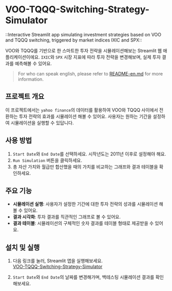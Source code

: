 # VOO-TQQQ-Switching-Strategy-Simulator

::Interactive Streamlit app simulating investment strategies based on VOO and TQQQ switching, triggered by market indices IXIC and SPX::

VOO와 TQQQ를 기반으로 한 스마트한 투자 전략을 시뮬레이션해보는 Streamlit 웹 애플리케이션이에요. `IXIC`와 `SPX` 시장 지표에 따라 투자 전략을 변경해보며, 실제 투자 결과를 예측해볼 수 있어요.

> For who can speak english, please refer to [README-en.md](./README-en.md) for more information.

## 프로젝트 개요

이 프로젝트에서는 `yahoo finance`의 데이터를 활용하여 VOO와 TQQQ 사이에서 전환하는 투자 전략의 효과를 시뮬레이션 해볼 수 있어요. 사용자는 원하는 기간을 설정하여 시뮬레이션을 실행할 수 있답니다.

## 사용 방법

1. `Start Date`와 `End Date`를 선택하세요. 시작년도는 2011년 이후로 설정해야 해요.
2. `Run Simulation` 버튼을 클릭하세요.
3. 총 자산 가치와 월급만 합산했을 때의 가치를 비교하는 그래프와 결과 테이블을 확인하세요.

## 주요 기능

- **시뮬레이션 실행**: 사용자가 설정한 기간에 대한 투자 전략의 성과를 시뮬레이션 해볼 수 있어요.
- **결과 시각화**: 투자 결과를 직관적인 그래프로 볼 수 있어요.
- **결과 테이블**: 시뮬레이션의 구체적인 숫자 결과를 테이블 형태로 제공받을 수 있어요.

## 설치 및 실행

1. 다음 링크를 눌러, Streamlit 앱을 실행해보세요. </br>
[VOO-TQQQ-Switching-Strategy-Simulator](https://voo-tqqq-switching-strategy-simulator-a7ufaz75r2tigq7m3zzrdq.streamlit.app/)

2. `Start Date`와 `End Date`의 날짜를 변경해가며, 백테스팅 시뮬레이션 결과를 확인해보세요.
